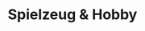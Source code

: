 ---
layout: rubric
title: Spielzeug & Hobby
headline: Die besten Anbieter für nachhaltige Naturprodukte!
shortDescription: ""
description: ""
---